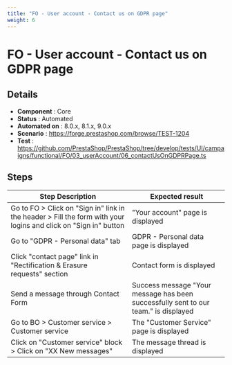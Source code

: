 ```yaml
---
title: "FO - User account - Contact us on GDPR page"
weight: 6
---
```


# FO - User account - Contact us on GDPR page
## Details
* **Component** : Core
* **Status** : Automated
* **Automated on** : 8.0.x, 8.1.x, 9.0.x
* **Scenario** : https://forge.prestashop.com/browse/TEST-1204
* **Test** : https://github.com/PrestaShop/PrestaShop/tree/develop/tests/UI/campaigns/functional/FO/03_userAccount/06_contactUsOnGDPRPage.ts

## Steps
| Step Description | Expected result |
| ----- | ----- |
| Go to FO > Click on "Sign in" link in the header > Fill the form with your logins and click on "Sign in" button | "Your account" page is displayed |
| Go to "GDPR - Personal data" tab | GDPR - Personal data page is displayed |
| Click "contact page" link in "Rectification & Erasure requests" section | Contact form is displayed |
| Send a message through Contact Form | Success message "Your message has been successfully sent to our team." is displayed |
| Go to BO > Customer service > Customer service | The "Customer Service" page is displayed |
| Click on "Customer service" block > Click on "XX New messages" | The message thread is displayed |
